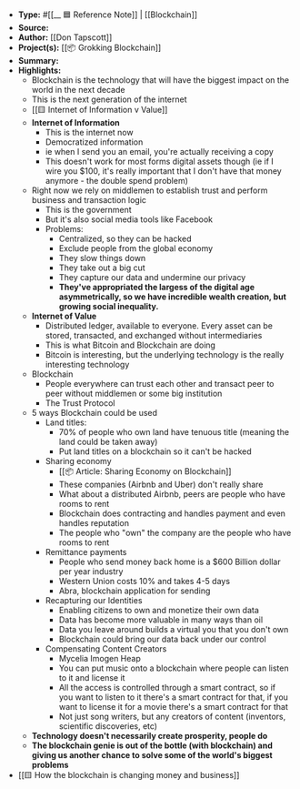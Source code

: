 - **Type:** #[[__ 🟦  Reference Note]] | [[Blockchain]]
- **Source:** 
- **Author:** [[Don Tapscott]]
- **Project(s):** [[📦 Grokking Blockchain]]
- **Summary:**  
- **Highlights:**
    - Blockchain is the technology that will have the biggest impact on the world in the next decade
    - This is the next generation of the internet
    - [[🟨 Internet of Information v Value]]
    - **Internet of Information**
        - This is the internet now
        - Democratized information
        - ie when I send you an email, you're actually receiving a copy
        - This doesn't work for most forms digital assets though (ie if I wire you $100, it's really important that I don't have that money anymore - the double spend problem)
    - Right now we rely on middlemen to establish trust and perform business and transaction logic
        - This is the government
        - But it's also social media tools like Facebook
        - Problems:
            - Centralized, so they can be hacked
            - Exclude people from the global economy
            - They slow things down
            - They take out a big cut
            - They capture our data and undermine our privacy
            - **They've appropriated the largess of the digital age asymmetrically, so we have incredible wealth creation, but growing social inequality.**
    - **Internet of Value**
        - Distributed ledger, available to everyone. Every asset can be stored, transacted, and exchanged without intermediaries
        - This is what Bitcoin and Blockchain are doing
        - Bitcoin is interesting, but the underlying technology is the really interesting technology
    - Blockchain
        - People everywhere can trust each other and transact peer to peer without middlemen or some big institution
        - The Trust Protocol
    - 5 ways Blockchain could be used
        - Land titles:
            - 70% of people who own land have tenuous title (meaning the land could be taken away)
            - Put land titles on a blockchain so it can't be hacked
        - Sharing economy
            - [[📦 Article: Sharing Economy on Blockchain]]
            - These companies (Airbnb and Uber) don't really share
            - What about a distributed Airbnb, peers are people who have rooms to rent
            - Blockchain does contracting and handles payment and even handles reputation
            - The people who "own" the company are the people who have rooms to rent
        - Remittance payments
            - People who send money back home is a $600 Billion dollar per year industry
            - Western Union costs 10% and takes 4-5 days
            - Abra, blockchain application for sending
        - Recapturing our Identities
            - Enabling citizens to own and monetize their own data
            - Data has become more valuable in many ways than oil
            - Data you leave around builds a virtual you that you don't own
            - Blockchain could bring our data back under our control
        - Compensating Content Creators
            - Mycelia Imogen Heap
            - You can put music onto a blockchain where people can listen to it and license it
            - All the access is controlled through a smart contract, so if you want to listen to it there's a smart contract for that, if you want to license it for a movie there's a smart contract for that
            - Not just song writers, but any creators of content (inventors, scientific discoveries, etc)
    - **Technology doesn't necessarily create prosperity, people do**
    - **The blockchain genie is out of the bottle (with blockchain) and giving us another chance to solve some of the world's biggest problems**
- [[🟨 How the blockchain is changing money and business]]
